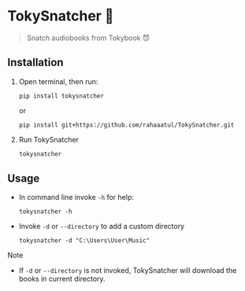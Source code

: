 # TokySnatcher 🤫

> Snatch audiobooks from Tokybook 😈

## Installation

1. Open terminal, then run:

    ```shell
    pip install tokysnatcher
    ```

    or

    ```shell
    pip install git+https://github.com/rahaaatul/TokySnatcher.git
    ```

2. Run TokySnatcher

    ```sh
    tokysnatcher
    ```

## Usage

- In command line invoke `-h` for help:

    ```shell
    tokysnatcher -h
    ```

- Invoke `-d` or `--directory` to add a custom directory

    ```shell
    tokysnatcher -d "C:\Users\User\Music"
    ```

> [!NOTE]
>
> - If `-d` or `--directory` is not invoked, TokySnatcher will download the books in current directory.
>
